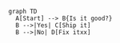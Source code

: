 ```mermaid
graph TD
  A[Start] --> B{Is it good?}
  B -->|Yes| C[Ship it]
  B -->|No| D[Fix itxx]
```


